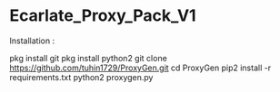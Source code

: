 # Ecarlate_Proxy_Pack_V1

Installation :

pkg install git
pkg install python2
git clone https://github.com/tuhin1729/ProxyGen.git
cd ProxyGen
pip2 install -r requirements.txt
python2 proxygen.py



